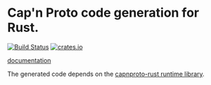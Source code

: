 # Cap'n Proto code generation for Rust.

[![Build Status](https://travis-ci.org/dwrensha/capnpc-rust.svg?branch=master)](https://travis-ci.org/dwrensha/capnpc-rust)
[![crates.io](http://meritbadge.herokuapp.com/capnpc)](https://crates.io/crates/capnpc)

[documentation](https://docs.capnproto-rust.org/capnpc)

The generated code depends on the [capnproto-rust runtime library](https://github.com/dwrensha/capnproto-rust).


